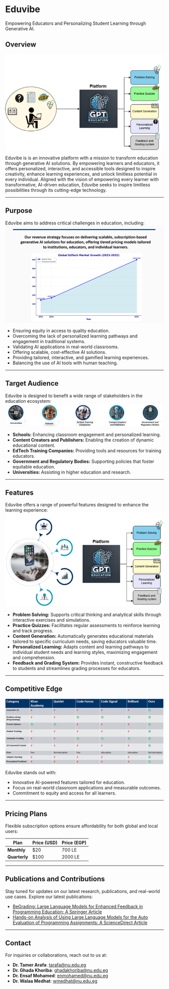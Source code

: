 # Eduvibe

Empowering Educators and Personalizing Student Learning through Generative AI.

## Overview
![Overview](Images/Overview.png)

Eduvibe is is an innovative platform with a mission to transform education through generative AI solutions. By empowering learners and educators, it offers personalized, interactive, and accessible tools designed to inspire creativity, enhance learning experiences, and unlock limitless potential in every individual. Aligned with the vision of empowering every learner with transformative, AI-driven education, Eduvibe seeks to inspire limitless possibilities through its cutting-edge technology.

---

## Purpose

Eduvibe aims to address critical challenges in education, including:
![Purpose_logo](Images/Purpose.png)

*   Ensuring equity in access to quality education.
*   Overcoming the lack of personalized learning pathways and engagement in traditional systems.
*   Validating AI applications in real-world classrooms.
*   Offering scalable, cost-effective AI solutions.
*   Providing tailored, interactive, and gamified learning experiences.
*   Balancing the use of AI tools with human teaching.

---
## Target Audience

Eduvibe is designed to benefit a wide range of stakeholders in the education ecosystem:
![Features_logo](Images/Target_Audience.png)

*   **Schools:** Enhancing classroom engagement and personalized learning.
*   **Content Creators and Publishers:** Enabling the creation of dynamic educational content.
*   **EdTech Training Companies:** Providing tools and resources for training educators.
*   **Government and Regulatory Bodies:** Supporting policies that foster equitable education.
*   **Universities:** Assisting in higher education and research.
---
## Features
Eduvibe offers a range of powerful features designed to enhance the learning experience:
![Features_logo](Images/Feature.png)

*   **Problem Solving:** Supports critical thinking and analytical skills through interactive exercises and simulations.
*   **Practice Quizzes:** Facilitates regular assessments to reinforce learning and track progress.
*   **Content Generation:** Automatically generates educational materials tailored to specific curriculum needs, saving educators valuable time.
*   **Personalized Learning:** Adapts content and learning pathways to individual student needs and learning styles, maximizing engagement and comprehension.
*   **Feedback and Grading System:** Provides instant, constructive feedback to students and streamlines grading processes for educators.
---

## Competitive Edge
![Competitors_Analysis_logo](Images/Competitors_Analysis.png)

Eduvibe stands out with:

- Innovative AI-powered features tailored for education.
- Focus on real-world classroom applications and measurable outcomes.
- Commitment to equity and access for all learners.

---
## Pricing Plans

Flexible subscription options ensure affordability for both global and local users:

| **Plan**      | **Price (USD)** | **Price (EGP)** |
| ------------- | --------------- | --------------- |
| **Monthly**   | $20             | 700 LE          |
| **Quarterly** | $100            | 2000 LE         |

---

## Publications and Contributions

Stay tuned for updates on our latest research, publications, and real-world use cases. Explore our latest publications:

- [BeGrading: Large Language Models for Enhanced Feedback in Programming Education: A Springer Article](https://link.springer.com/article/10.1007/s00521-024-10449-y)
- [Hands-on Analysis of Using Large Language Models for the Auto Evaluation of Programming Assignments: A ScienceDirect Article](https://www.sciencedirect.com/science/article/abs/pii/S0306437924001315)

---

## Contact

For inquiries or collaborations, reach out to us at:
- **Dr. Tamer Arafa**: [tarafa@nu.edu.eg](mailto:tarafa@nu.edu.eg)
- **Dr. Ghada Khoriba**: [ghadakhoriba@nu.edu.eg](mailto:ghadakhoriba@nu.edu.eg)
- **Dr. Ensaf Mohamed**: [enmohamed@nu.edu.eg](mailto:enmohamed@nu.edu.eg)
- **Dr. Walaa Medhat**: [wmedhat@nu.edu.eg](mailto:wmedhat@nu.edu.eg)
